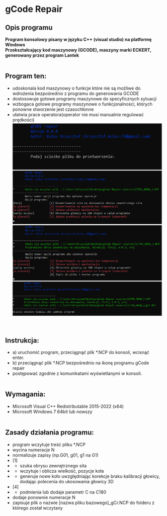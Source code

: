 # gCode Repair
## Opis programu
**Program konsolowy pisany w języku C++ (visual studio) na platformę Windows**</br>
**Przekształcający kod maszynowy (GCODE), maszyny marki ECKERT, generowany przez program Lantek**</br></br>
## Program ten: </br>
- udoskonala kod maszynowy o funkcje które nie są możliwe do wdrożenia bezpośrednio z programu do generowania GCODE</br>
- dostosowuje gotowe programy maszynowe do specyficznych sytuacji</br>
- wzbogaca gotowe programy maszynowe o funkcjonalności, których ponowne stworzenie jest czasochłonne</br>
- ułatwia prace operatora(operator nie musi manualnie regulować prędkości)</br>
![screen 1](https://github.com/krzyko59/gCode-Repair/blob/main/screen_1.png?raw=true)</br>
![screen 2](https://github.com/krzyko59/gCode-Repair/blob/main/screen_4.png?raw=true)</br>
![screen 3](https://github.com/krzyko59/gCode-Repair/blob/main/screen_2.png?raw=true)</br>
![screen 4](https://github.com/krzyko59/gCode-Repair/blob/main/screen_3.png?raw=true)</br>
</br></br>
## **Instrukcja:**
- a) uruchomić program, przeciągnąć plik *.NCP do konsoli, wcisnąć enter.
- b) przeciągnąć plik *.NCP bezpośrednio na ikonę programu gCode repair
- postępować zgodnie z komunikatami wyświetlanymi w konsoli.
</br></br>
## **Wymagania:**
- Microsoft Visual C++ Redistributable 2015-2022 (x64)
- Microsoft Windows 7 64bit lub nowszy
</br></br>
## **Zasady działania programu:**
- program wczytuje treść pliku *.NCP
- wycina numeracje N<numer linii>
- normalizuje zapisy (np.G01, g01, g1 na G1)
- [1] 
- - szuka obrysu zewnętrznego sita
- - wczytuje i oblicza wielkość, pozycje koła
- - generuje nowe koło uwzględniając korekcje braku kalibracji głowicy, dodając polecenia do ukosowania głowicy 3D
- [4]
- - podmienia lub dodaje parametr C na C180
- dodaje ponownie numeracje N<numer linii>
- zapisuje plik o nazwie [nazwa pliku bazowego]_gCr.NCP do folderu z którego został wczytany 
